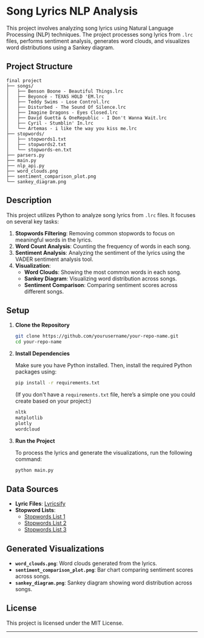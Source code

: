 # **Song Lyrics NLP Analysis**

This project involves analyzing song lyrics using Natural Language Processing (NLP) techniques. The project processes song lyrics from `.lrc` files, performs sentiment analysis, generates word clouds, and visualizes word distributions using a Sankey diagram.

## **Project Structure**

```
final project
├── songs/
│   ├── Benson Boone - Beautiful Things.lrc
│   ├── Beyoncé - TEXAS HOLD 'EM.lrc
│   ├── Teddy Swims - Lose Control.lrc
│   ├── Disturbed - The Sound Of Silence.lrc
│   ├── Imagine Dragons - Eyes Closed.lrc
│   ├── David Guetta & OneRepublic - I Don't Wanna Wait.lrc
│   ├── Cyril - Stumblin' In.lrc
│   └── Artemas - i like the way you kiss me.lrc
├── stopwords/
│   ├── stopwords1.txt
│   ├── stopwords2.txt
│   └── stopwords-en.txt
├── parsers.py
├── main.py
├── nlp_api.py 
├── word_clouds.png
├── sentiment_comparison_plot.png
└── sankey_diagram.png

```

## **Description**

This project utilizes Python to analyze song lyrics from `.lrc` files. It focuses on several key tasks:

1. **Stopwords Filtering**: Removing common stopwords to focus on meaningful words in the lyrics.
2. **Word Count Analysis**: Counting the frequency of words in each song.
3. **Sentiment Analysis**: Analyzing the sentiment of the lyrics using the VADER sentiment analysis tool.
4. **Visualization**:
   - **Word Clouds**: Showing the most common words in each song.
   - **Sankey Diagram**: Visualizing word distribution across songs.
   - **Sentiment Comparison**: Comparing sentiment scores across different songs.

## **Setup**

1. **Clone the Repository**

   ```bash
   git clone https://github.com/yourusername/your-repo-name.git
   cd your-repo-name
   ```

2. **Install Dependencies**

   Make sure you have Python installed. Then, install the required Python packages using:

   ```bash
   pip install -r requirements.txt
   ```

   (If you don't have a `requirements.txt` file, here’s a simple one you could create based on your project:)

   ```txt
   nltk
   matplotlib
   plotly
   wordcloud
   ```

3. **Run the Project**

   To process the lyrics and generate the visualizations, run the following command:

   ```bash
   python main.py
   ```

## **Data Sources**

- **Lyric Files**: [Lyricsify](https://www.lyricsify.com/)
- **Stopword Lists**:
  - [Stopwords List 1](https://gist.github.com/larsyencken/1440509)
  - [Stopwords List 2](https://github.com/stopwords-iso/stopwords-en/blob/master/stopwords-en.txt)
  - [Stopwords List 3](https://gist.github.com/sebleier/554280)

## **Generated Visualizations**

- **`word_clouds.png`**: Word clouds generated from the lyrics.
- **`sentiment_comparison_plot.png`**: Bar chart comparing sentiment scores across songs.
- **`sankey_diagram.png`**: Sankey diagram showing word distribution across songs.

## **License**

This project is licensed under the MIT License.

---
